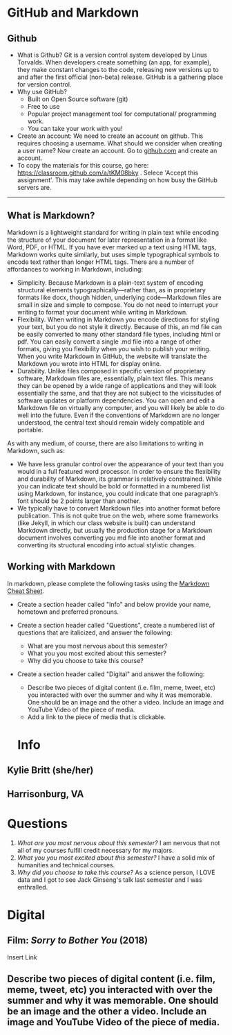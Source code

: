 # GitHub and Markdown

## Github 
- What is Github? Git is a version control system developed by Linus Torvalds. When developers create something (an app, for example), they make constant changes to the code, releasing new versions up to and after the first official (non-beta) release. GitHub is a gathering place for version control. 
- Why use GitHub?
	- Built on Open Source software (git)
	- Free to use
	- Popular project management tool for computational/ programming work.
	- You can take your work with you! 
- Create an account: We need to create an account on github. This requires choosing a username. What should we consider when creating a user name? Now create an account. Go to [github.com](wwww.github.com) and create an account. 
- To copy the materials for this course, go here: https://classroom.github.com/a/tKM08bky . Selece 'Accept this assignment'.  This may take awhile depending on how busy the GitHub servers are.

---------

## What is Markdown? 

Markdown is a lightweight standard for writing in plain text while encoding the structure of your document for later representation in a format like Word, PDF, or HTML. If you have ever marked up a text using HTML tags, Markdown works quite similarly, but uses simple typographical symbols to encode text rather than longer HTML tags. There are a number of affordances to working in Markdown, including:

 - Simplicity. Because Markdown is a plain-text system of encoding structural elements typographically—rather than, as in proprietary formats like docx, though hidden, underlying code—Markdown files are small in size and simple to compose. You do not need to interrupt your writing to format your document while writing in Markdown.
- Flexibility. When writing in Markdown you encode directions for styling your text, but you do not style it directly. Because of this, an md file can be easily converted to many other standard file types, including html or pdf. You can easily convert a single .md file into a range of other formats, giving you flexibility when you wish to publish your writing. When you write Markdown in GitHub, the website will translate the Markdown you wrote into HTML for display online.
- Durability. Unlike files composed in specific version of proprietary software, Markdown files are, essentially, plain text files. This means they can be opened by a wide range of applications and they will look essentially the same, and that they are not subject to the vicissitudes of software updates or platform dependencies. You can open and edit a Markdown file on virtually any computer, and you will likely be able to do well into the future. Even if the conventions of Markdown are no longer understood, the central text should remain widely compatible and portable.


As with any medium, of course, there are also limitations to writing in Markdown, such as:

- We have less granular control over the appearance of your text than you would in a full featured word processor. In order to ensure the flexibility and durability of Markdown, its grammar is relatively constrained. While you can indicate text should be bold or formatted in a numbered list using Markdown, for instance, you could indicate that one paragraph’s font should be 2 points larger than another.
- We typically have to convert Markdown files into another format before publication. This is not quite true on the web, where some frameworks (like Jekyll, in which our class website is built) can understand Markdown directly, but usually the production stage for a Markdown document involves converting you md file into another format and converting its structural encoding into actual stylistic changes.

## Working with Markdown

In markdown, please complete the following tasks using the [Markdown Cheat Sheet](https://github.com/adam-p/markdown-here/wiki/Markdown-Cheatsheet). 

- Create a section header called "Info" and below provide your name, hometown and preferred pronouns. 
- Create a section header called "Questions", create a numbered list of questions that are italicized, and answer the following:
	- What are you most nervous about this semester?
	- What you you most excited about this semester?
	- Why did you choose to take this course?
- Create a section header called "Digital" and answer the following:
	- Describe two pieces of digital content (i.e. film, meme, tweet, etc) you interacted with over the summer and why it was memorable. One should be an image and the other a video. Include an image and YouTube Video of the piece of media. 
  - Add a link to the piece of media that is clickable.  
  
  # Info
## Kylie Britt (she/her)
## Harrisonburg, VA

# Questions
1. *What are you most nervous about this semester?*
  I am nervous that not all of my courses fulfill credit necessary for my majors. 
2. *What you you most excited about this semester?*
  I have a solid mix of humanities and technical courses. 
3. *Why did you choose to take this course?*
  As a science person, I LOVE data and I got to see Jack Ginseng's talk last semester and I was enthralled. 

# Digital
## Film: *Sorry to Bother You* (2018)

Insert Link
## Describe two pieces of digital content (i.e. film, meme, tweet, etc) you interacted with over the summer and why it was memorable. One should be an image and the other a video. Include an image and YouTube Video of the piece of media.
